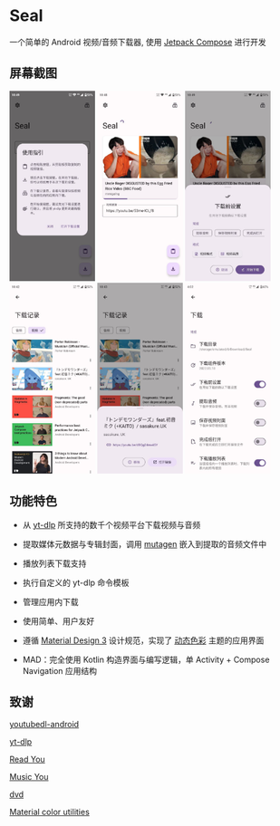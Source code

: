 # Seal
一个简单的 Android 视频/音频下载器, 使用 [Jetpack Compose](https://developer.android.com/jetpack/compose) 进行开发

## 屏幕截图

<div>
<img src="fastlane/metadata/android/zh/images/1-zh.jpg" width="30%" />
<img src="fastlane/metadata/android/zh/images/3-zh.jpg" width="30%" />
<img src="fastlane/metadata/android/zh/images/2-zh.jpg"width="30%" />
<img src="fastlane/metadata/android/zh/images/6-zh.jpg" width="30%"/>
<img src="fastlane/metadata/android/zh/images/5-zh.jpg"  width="30%" />
<img src="fastlane/metadata/android/zh/images/4-zh.jpg"  width="30%" />
</div>


## 功能特色

- 从 [yt-dlp](https://github.com/yt-dlp/yt-dlp) 所支持的数千个视频平台下载视频与音频

- 提取媒体元数据与专辑封面，调用 [mutagen](https://github.com/quodlibet/mutagen) 嵌入到提取的音频文件中

- 播放列表下载支持

- 执行自定义的 yt-dlp 命令模板

- 管理应用内下载

- 使用简单、用户友好

- 遵循 [Material Design 3](https://m3.material.io/) 设计规范，实现了 [动态色彩](https://m3.material.io/foundations/customization) 主题的应用界面

- MAD：完全使用 Kotlin 构造界面与编写逻辑，单 Activity + Compose Navigation 应用结构

## 致谢

[youtubedl-android](https://github.com/yausername/youtubedl-android)

[yt-dlp](https://github.com/yt-dlp/yt-dlp)

[Read You](https://github.com/Ashinch/ReadYou)

[Music You](https://github.com/Kyant0/MusicYou)

[dvd](https://github.com/yausername/dvd)

[Material color utilities](https://github.com/material-foundation/material-color-utilities)
